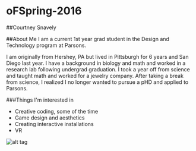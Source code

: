 # oFSpring-2016

##Courtney Snavely 

##About Me 
I am a current 1st year grad student in the Design and Technology program at Parsons. 

I am originally from Hershey, PA but lived in Pittsburgh for 6 years and San Diego last year. I have a background in biology and math and worked in a research lab following undergrad graduation. I took a year off from science and taught math and worked for a jewelry company. After taking a break from science, I realized I no longer wanted to pursue a pHD and applied to Parsons. 

###Things I'm interested in 
* Creative coding, some of the time 
* Game design and aesthetics 
* Creating interactive installations
* VR 

![alt tag](http://static1.squarespace.com/static/569ff5721a5203cf1970a3e2/t/56a8142276d99c0164fa4933/1453855844720/1385863_10100604184776012_9052505120047299438_n.jpg?format=500w)
